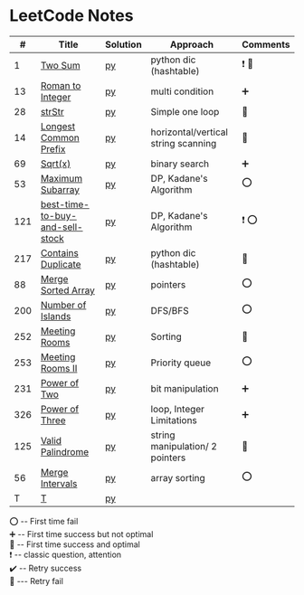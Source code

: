 # LeetCode Notes 


| #   | Title                                                                                             | Solution                                    | Approach                            | Comments                        |  
|-----|---------------------------------------------------------------------------------------------------|---------------------------------------------|-------------------------------------|---------------------------------|
| 1   | [Two Sum](https://leetcode.com/problems/two-sum/)                                                 | [py](hashTable/TwoSum.md)                   | python dic (hashtable)              | :heavy_exclamation_mark:  :100: |
| 13  | [Roman to Integer](https://leetcode.com/problems/roman-to-integer/)                               | [py](general/Roman.md)                      | multi condition                     | :heavy_plus_sign:               |
| 28  | [strStr](https://leetcode.com/problems/implement-strstr/)                                         | [py](general/strStr.md)                     | Simple one loop                     | :100:                           |
| 14  | [Longest Common Prefix](https://leetcode.com/problems/longest-common-prefix/)                     | [py](general/prefix.md)                     | horizontal/vertical string scanning | :100:                           |
| 69  | [Sqrt(x)](https://leetcode.com/problems/sqrtx/)                                                   | [py](./math/sqrt.md)                        | binary search                       | :heavy_plus_sign:               |
| 53  | [Maximum Subarray](https://leetcode.com/problems/maximum-subarray/)                               | [py](dynamicProgramming/maximumSubarray.md) | DP, Kadane's Algorithm              | :o:                             |
| 121 | [best-time-to-buy-and-sell-stock](https://leetcode.com/problems/best-time-to-buy-and-sell-stock/) | [py](dynamicProgramming/stock.md)           | DP, Kadane's Algorithm              | :heavy_exclamation_mark:  :o:   |
| 217 | [Contains Duplicate](https://leetcode.com/problems/contains-duplicate/)                           | [py](general/containDuplicates.md)          | python dic (hashtable)              | :100:                           |
| 88  | [Merge Sorted Array](https://leetcode.com/problems/merge-sorted-array/)                           | [py](pointers/MergeSortedArray.md)          | pointers                            | :o:                             |
| 200 | [Number of Islands](https://leetcode.com/problems/number-of-islands/)                             | [py](DFS-BFS/number-of-islands.md)          | DFS/BFS                             | :o:                             |
| 252 | [Meeting Rooms](https://leetcode.com/problems/meeting-rooms/)                                     | [py](array/MeetingRooms.md)                 | Sorting                             | :100:                           |
| 253 | [Meeting Rooms II](https://leetcode.com/problems/meeting-rooms-ii/)                               | [py](heap/MeetingRoomsII.md)                | Priority queue                      | :o:                             |
| 231 | [Power of Two](https://leetcode.com/problems/power-of-two/)                                       | [py](BitManipulation/PowerofTwo.md)         | bit manipulation                    | :heavy_plus_sign:               |
| 326 | [Power of Three](https://leetcode.com/problems/power-of-three/)                                   | [py](BitManipulation/PowerofThree.md)       | loop, Integer Limitations           | :heavy_plus_sign:               |
| 125 | [Valid Palindrome](https://leetcode.com/problems/valid-palindrome/)                               | [py](string/ValidPalindrome.md)             | string manipulation/ 2 pointers     | :100:                           |
| 56  | [Merge Intervals](https://leetcode.com/problems/merge-intervals/)                                 | [py](array/MergeIntervals.md)               | array sorting                       | :o:                             |
| T   | [T]()                                                                                             | [py](general/strStr.md)                     |                                     |                                 |

:o: -- First time fail       
:heavy_plus_sign: -- First time success but not optimal     
:100: -- First time success and optimal    
:heavy_exclamation_mark: -- classic question, attention        
:heavy_check_mark: -- Retry success      
:small_red_triangle: --- Retry fail     

